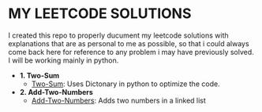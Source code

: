 # MY LEETCODE SOLUTIONS

I created this repo to properly ducument my leetcode solutions with explanations that are as personal to me as possible, so that i could always come back here for reference to any problem i may have previously solved. I will be working mainly in python.

* **1. Two-Sum**
  * [Two-Sum](./Two-Sum): Uses Dictonary in python to optimize the code.
* **2. Add-Two-Numbers**
  * [Add-Two-Numbers](./Add-Two-Numbers): Adds two numbers in a linked list
  
